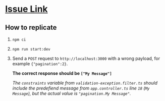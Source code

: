 # [Issue Link](https://github.com/nestjs/nest/issues/9055)

## How to replicate

1. `npm ci`
2. `npm run start:dev`
3. Send a `POST` request to `http://localhost:3000` with a wrong payload, for example `{"pagination":2}`.

   **The correct response should be `["My Message"]`**

   _The `constraints` variable from `validation-exception.filter.ts` should include the predefiend message from `app.controller.ts` line `18` (`My Message`), but the actual value is `"pagination.My Message"`._
